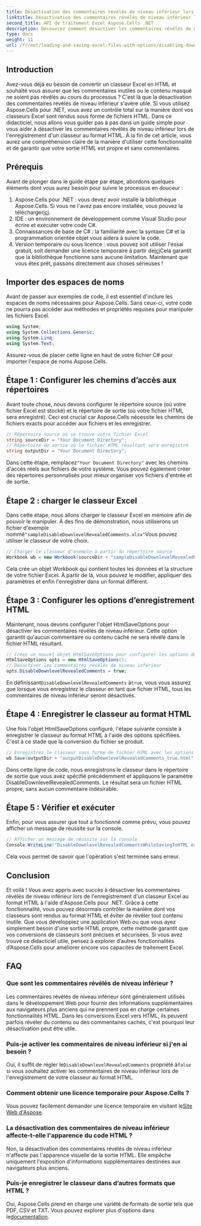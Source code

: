 ```yaml
---
title: Désactivation des commentaires révélés de niveau inférieur lors de l'enregistrement au format HTML
linktitle: Désactivation des commentaires révélés de niveau inférieur lors de l'enregistrement au format HTML
second_title: API de traitement Excel Aspose.Cells .NET
description: Découvrez comment désactiver les commentaires révélés de niveau inférieur lors de l'enregistrement d'un classeur Excel au format HTML à l'aide d'Aspose.Cells pour .NET avec ce guide détaillé étape par étape.
type: docs
weight: 11
url: /fr/net/loading-and-saving-excel-files-with-options/disabling-downlevel-revealed-comments/
---
```

## Introduction
Avez-vous déjà eu besoin de convertir un classeur Excel en HTML et souhaité vous assurer que les commentaires inutiles ou le contenu masqué ne soient pas révélés au cours du processus ? C'est là que la désactivation des commentaires révélés de niveau inférieur s'avère utile. Si vous utilisez Aspose.Cells pour .NET, vous avez un contrôle total sur la manière dont vos classeurs Excel sont rendus sous forme de fichiers HTML. Dans ce didacticiel, nous allons vous guider pas à pas dans un guide simple pour vous aider à désactiver les commentaires révélés de niveau inférieur lors de l'enregistrement d'un classeur au format HTML. 
À la fin de cet article, vous aurez une compréhension claire de la manière d'utiliser cette fonctionnalité et de garantir que votre sortie HTML est propre et sans commentaires.
## Prérequis
Avant de plonger dans le guide étape par étape, abordons quelques éléments dont vous aurez besoin pour suivre le processus en douceur :
1.  Aspose.Cells pour .NET : vous devez avoir installé la bibliothèque Aspose.Cells. Si vous ne l'avez pas encore installée, vous pouvez la télécharger[ici](https://releases.aspose.com/cells/net/).
2. IDE : un environnement de développement comme Visual Studio pour écrire et exécuter votre code C#.
3. Connaissances de base de C# : la familiarité avec la syntaxe C# et la programmation orientée objet vous aidera à suivre le code.
4.  Version temporaire ou sous licence : vous pouvez soit utiliser l'essai gratuit, soit demander une licence temporaire à partir de[ici](https://purchase.aspose.com/temporary-license/)Cela garantit que la bibliothèque fonctionne sans aucune limitation.
Maintenant que vous êtes prêt, passons directement aux choses sérieuses !
## Importer des espaces de noms
Avant de passer aux exemples de code, il est essentiel d'inclure les espaces de noms nécessaires pour Aspose.Cells. Sans ceux-ci, votre code ne pourra pas accéder aux méthodes et propriétés requises pour manipuler les fichiers Excel.
```csharp
using System;
using System.Collections.Generic;
using System.Linq;
using System.Text;
```
Assurez-vous de placer cette ligne en haut de votre fichier C# pour importer l'espace de noms Aspose.Cells.
## Étape 1 : Configurer les chemins d’accès aux répertoires
Avant toute chose, nous devons configurer le répertoire source (où votre fichier Excel est stocké) et le répertoire de sortie (où votre fichier HTML sera enregistré). Ceci est crucial car Aspose.Cells nécessite les chemins de fichiers exacts pour accéder aux fichiers et les enregistrer.
```csharp
// Répertoire source où se trouve votre fichier Excel
string sourceDir = "Your Document Directory";
// Répertoire de sortie où le fichier HTML résultant sera enregistré
string outputDir = "Your Document Directory";
```
 Dans cette étape, remplacez`"Your Document Directory"` avec les chemins d'accès réels aux fichiers de votre système. Vous pouvez également créer des répertoires personnalisés pour mieux organiser vos fichiers d'entrée et de sortie.
## Étape 2 : charger le classeur Excel
 Dans cette étape, nous allons charger le classeur Excel en mémoire afin de pouvoir le manipuler. À des fins de démonstration, nous utiliserons un fichier d'exemple nommé`"sampleDisableDownlevelRevealedComments.xlsx"`Vous pouvez utiliser le classeur de votre choix.
```csharp
// Charger le classeur d'exemple à partir du répertoire source
Workbook wb = new Workbook(sourceDir + "sampleDisableDownlevelRevealedComments.xlsx");
```
Cela crée un objet Workbook qui contient toutes les données et la structure de votre fichier Excel. À partir de là, vous pouvez le modifier, appliquer des paramètres et enfin l'enregistrer dans un format différent.
## Étape 3 : Configurer les options d’enregistrement HTML
Maintenant, nous devons configurer l'objet HtmlSaveOptions pour désactiver les commentaires révélés de niveau inférieur. Cette option garantit qu'aucun commentaire ou contenu caché ne sera révélé dans le fichier HTML résultant.
```csharp
// Créez un nouvel objet HtmlSaveOptions pour configurer les options de sauvegarde
HtmlSaveOptions opts = new HtmlSaveOptions();
// Désactiver les commentaires révélés de niveau inférieur
opts.DisableDownlevelRevealedComments = true;
```
 En définissant`DisableDownlevelRevealedComments` à`true`, vous vous assurez que lorsque vous enregistrez le classeur en tant que fichier HTML, tous les commentaires de niveau inférieur seront désactivés.
## Étape 4 : Enregistrer le classeur au format HTML
Une fois l'objet HtmlSaveOptions configuré, l'étape suivante consiste à enregistrer le classeur au format HTML à l'aide des options spécifiées. C'est à ce stade que la conversion du fichier se produit.
```csharp
// Enregistrez le classeur sous forme de fichier HTML avec les options d'enregistrement spécifiées
wb.Save(outputDir + "outputDisableDownlevelRevealedComments_true.html", opts);
```
Dans cette ligne de code, nous enregistrons le classeur dans le répertoire de sortie que vous avez spécifié précédemment et appliquons le paramètre DisableDownlevelRevealedComments. Le résultat sera un fichier HTML propre, sans aucun commentaire indésirable.
## Étape 5 : Vérifier et exécuter
Enfin, pour vous assurer que tout a fonctionné comme prévu, vous pouvez afficher un message de réussite sur la console.
```csharp
// Afficher un message de réussite sur la console
Console.WriteLine("DisableDownlevelRevealedCommentsWhileSavingToHTML executed successfully.");
```
Cela vous permet de savoir que l'opération s'est terminée sans erreur.
## Conclusion
Et voilà ! Vous avez appris avec succès à désactiver les commentaires révélés de niveau inférieur lors de l'enregistrement d'un classeur Excel au format HTML à l'aide d'Aspose.Cells pour .NET. Grâce à cette fonctionnalité, vous pouvez désormais contrôler la manière dont vos classeurs sont rendus au format HTML et éviter de révéler tout contenu inutile. Que vous développiez une application Web ou que vous ayez simplement besoin d'une sortie HTML propre, cette méthode garantit que vos conversions de classeurs sont précises et sécurisées.
Si vous avez trouvé ce didacticiel utile, pensez à explorer d’autres fonctionnalités d’Aspose.Cells pour améliorer encore vos capacités de traitement Excel.
## FAQ
### Que sont les commentaires révélés de niveau inférieur ?
Les commentaires révélés de niveau inférieur sont généralement utilisés dans le développement Web pour fournir des informations supplémentaires aux navigateurs plus anciens qui ne prennent pas en charge certaines fonctionnalités HTML. Dans les conversions Excel vers HTML, ils peuvent parfois révéler du contenu ou des commentaires cachés, c'est pourquoi leur désactivation peut être utile.
### Puis-je activer les commentaires de niveau inférieur si j'en ai besoin ?
 Oui, il suffit de régler le`DisableDownlevelRevealedComments` propriété à`false` si vous souhaitez activer les commentaires de niveau inférieur lors de l'enregistrement de votre classeur au format HTML.
### Comment obtenir une licence temporaire pour Aspose.Cells ?
 Vous pouvez facilement demander une licence temporaire en visitant le[Site Web d'Aspose](https://purchase.aspose.com/temporary-license/).
### La désactivation des commentaires de niveau inférieur affecte-t-elle l'apparence du code HTML ?
Non, la désactivation des commentaires révélés de niveau inférieur n'affecte pas l'apparence visuelle de la sortie HTML. Elle empêche uniquement l'exposition d'informations supplémentaires destinées aux navigateurs plus anciens.
### Puis-je enregistrer le classeur dans d’autres formats que HTML ?
 Oui, Aspose.Cells prend en charge une variété de formats de sortie tels que PDF, CSV et TXT. Vous pouvez explorer plus d'options dans le[documentation](https://reference.aspose.com/cells/net/).